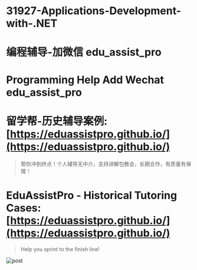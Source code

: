 # 31927-Applications-Development-with-.NET

# 编程辅导-加微信 edu_assist_pro

# Programming Help Add Wechat edu_assist_pro

# 留学帮-历史辅导案例: [https://eduassistpro.github.io/](https://eduassistpro.github.io/)

> 帮你冲到终点！个人辅导无中介，支持讲解包教会，长期合作，有质量有保障！

# EduAssistPro - Historical Tutoring Cases: [https://eduassistpro.github.io/](https://eduassistpro.github.io/)

> Help you sprint to the finish line!

![post](https://eduassistpro.github.io/assets/img/post.png)